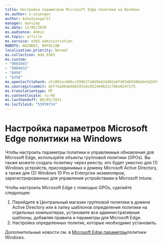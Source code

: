```yaml
---
title: Настройка параметров Microsoft Edge политики на Windows
ms.author: v-aiyengar
author: AshaIyengar21
manager: dansimp
ms.date: 12/05/2020
ms.audience: Admin
ms.topic: article
ms.service: o365-administration
ROBOTS: NOINDEX, NOFOLLOW
localization_priority: Normal
ms.collection: Adm_O365
ms.custom:
- "9003845"
- "9004632"
- "6894"
- "8358"
ms.openlocfilehash: a7c092ac606cc599b37a0d9442dd82e0f493465508a6e5d24fa0589d0f3bb19a
ms.sourcegitcommit: b5f7da89a650d2915dc652449623c78be6247175
ms.translationtype: MT
ms.contentlocale: ru-RU
ms.lasthandoff: 08/05/2021
ms.locfileid: "53978714"
---
```

# <a name="configure-microsoft-edge-policy-settings-on-windows"></a>Настройка параметров Microsoft Edge политики на Windows

Чтобы настроить параметры политики и управляемые обновления для Microsoft Edge, используйте объекты групповой политики (GPOs). Вы также можете создать политику через реестр; это будет уместно для (1) Windows устройств, присоединимых к домену Microsoft Active Directory, а также для (2) Windows 10 Pro и Enterprise экземпляров, зарегистрированных для управления устройствами в Microsoft Intune.

Чтобы настроить Microsoft Edge с помощью GPOs, сделайте следующее:

1. Перейдите в Центральный магазин групповой политики в домене Active Directory или в папку шаблонов определения политики на отдельных компьютерах, установите все административные шаблоны, добавляя правила и параметры для Microsoft Edge.
2. Настройка определенных политик, которые необходимо установить.

Дополнительные новости см. в [Microsoft Edge параметры](https://go.microsoft.com/fwlink/?linkid=2135024)политики Windows.
